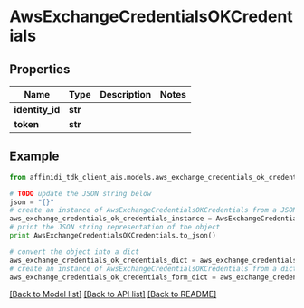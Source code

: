 # AwsExchangeCredentialsOKCredentials

## Properties

| Name            | Type    | Description | Notes |
| --------------- | ------- | ----------- | ----- |
| **identity_id** | **str** |             |
| **token**       | **str** |             |

## Example

```python
from affinidi_tdk_client_ais.models.aws_exchange_credentials_ok_credentials import AwsExchangeCredentialsOKCredentials

# TODO update the JSON string below
json = "{}"
# create an instance of AwsExchangeCredentialsOKCredentials from a JSON string
aws_exchange_credentials_ok_credentials_instance = AwsExchangeCredentialsOKCredentials.from_json(json)
# print the JSON string representation of the object
print AwsExchangeCredentialsOKCredentials.to_json()

# convert the object into a dict
aws_exchange_credentials_ok_credentials_dict = aws_exchange_credentials_ok_credentials_instance.to_dict()
# create an instance of AwsExchangeCredentialsOKCredentials from a dict
aws_exchange_credentials_ok_credentials_form_dict = aws_exchange_credentials_ok_credentials.from_dict(aws_exchange_credentials_ok_credentials_dict)
```

[[Back to Model list]](../README.md#documentation-for-models) [[Back to API list]](../README.md#documentation-for-api-endpoints) [[Back to README]](../README.md)
